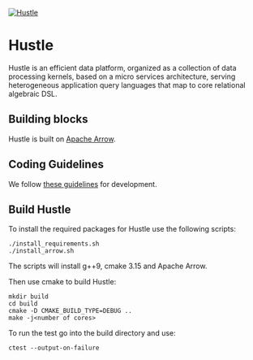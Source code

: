 [![Hustle](https://circleci.com/gh/UWHustle/hustle.svg?style=shield)](https://circleci.com/gh/UWHustle/hustle)

# Hustle
Hustle is an efficient data platform, organized as a collection of data processing kernels, based on a micro services architecture, serving heterogeneous application query languages that map to core relational algebraic DSL.

## Building blocks
Hustle is built on [Apache Arrow](https://github.com/apache/arrow). 

## Coding Guidelines
We follow [these guidelines](https://arrow.apache.org/docs/developers/cpp/development.html) for development.

## Build Hustle

To install the required packages for Hustle use the following scripts:

```
./install_requirements.sh
./install_arrow.sh
```
The scripts will install g++9, cmake 3.15 and Apache Arrow.

Then use cmake to build Hustle:
```
mkdir build
cd build
cmake -D CMAKE_BUILD_TYPE=DEBUG .. 
make -j<number of cores>
```

To run the test go into the build directory and use:
```
ctest --output-on-failure
```
